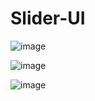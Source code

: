 # Slider-UI

![image](https://github.com/user-attachments/assets/6e3ad37e-d549-438a-a198-94b45e299e85)

![image](https://github.com/user-attachments/assets/a3633978-7e49-4062-8b97-de270a521128)

![image](https://github.com/user-attachments/assets/00a42bcf-e6f5-4527-ab92-223098f98cc7)

